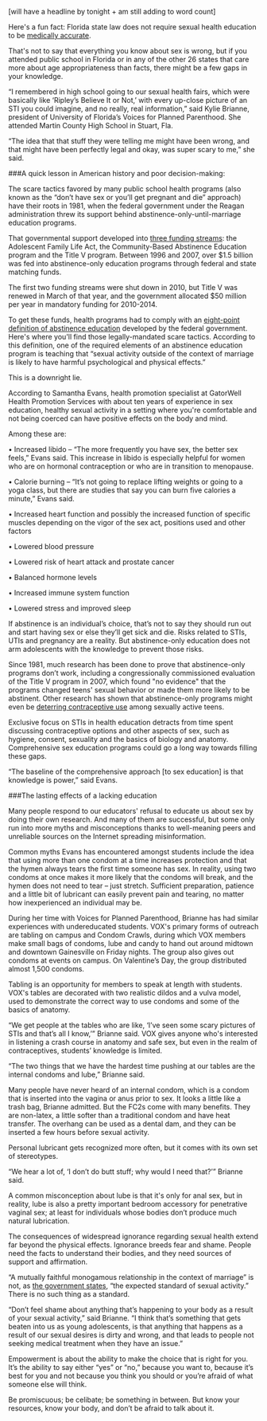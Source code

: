 [will have a headline by tonight + am still adding to word count]

Here's a fun fact: Florida state law does not require sexual health education to be [medically accurate](https://www.guttmacher.org/statecenter/spibs/spib_SE.pdf).

That's not to say that everything you know about sex is wrong, but if you attended public school in Florida or in any of the other 26 states that care more about age appropriateness than facts, there might be a few gaps in your knowledge.

“I remembered in high school going to our sexual health fairs, which were basically like ‘Ripley’s Believe It or Not,’ with every up-close picture of an STI you could imagine, and no really, real information,” said Kylie Brianne, president of University of Florida’s Voices for Planned Parenthood. She attended Martin County High School in Stuart, Fla.

“The idea that that stuff they were telling me might have been wrong, and that might have been perfectly legal and okay, was super scary to me,” she said.

###A quick lesson in American history and poor decision-making: 

The scare tactics favored by many public school health programs (also known as the “don’t have sex or you’ll get pregnant and die” approach) have their roots in 1981, when the federal government under the Reagan administration threw its support behind abstinence-only-until-marriage education programs.

That governmental support developed into [three funding streams]( http://www.siecus.org/index.cfm?fuseaction=page.viewPage&pageID=1340&nodeID=1): the Adolescent Family Life Act, the Community-Based Abstinence Education program and the Title V program. Between 1996 and 2007, over $1.5 billion was fed into abstinence-only education programs through federal and state matching funds. 

The first two funding streams were shut down in 2010, but Title V was renewed in March of that year, and the government allocated $50 million per year in mandatory funding for 2010-2014.

To get these funds, health programs had to comply with an [eight-point definition of abstinence education](http://www.siecus.org/_data/global/images/FL%20Report%20-%20Sex%20Education%20in%20the%20Sunshine%20State.pdf) developed by the federal government. Here's where you'll find those legally-mandated scare tactics. According to this definition, one of the required elements of an abstinence education program is teaching that “sexual activity outside of the context of marriage is likely to have harmful psychological and physical effects.”

This is a downright lie.

According to Samantha Evans, health promotion specialist at GatorWell Health Promotion Services with about ten years of experience in sex education, healthy sexual activity in a setting where you're comfortable and not being coerced can have positive effects on the body and mind.

Among these are: 

• Increased libido – “The more frequently you have sex, the better sex feels,” Evans said. This increase in libido is especially helpful for women who are on hormonal contraception or who are in transition to menopause. 

• Calorie burning – “It’s not going to replace lifting weights or going to a yoga class, but there are studies that say you can burn five calories a minute,” Evans said. 

• Increased heart function and possibly the increased function of specific muscles depending on the vigor of the sex act, positions used and other factors 

• Lowered blood pressure 

• Lowered risk of heart attack and prostate cancer 

• Balanced hormone levels 

• Increased immune system function 

• Lowered stress and improved sleep

If abstinence is an individual’s choice, that’s not to say they should run out and start having sex or else they’ll get sick and die. Risks related to STIs, UTIs and pregnancy are a reality. But abstinence-only education does not arm adolescents with the knowledge to prevent those risks. 

Since 1981, much research has been done to prove that abstinence-only programs don’t work, including a congressionally commissioned evaluation of the Title V program in 2007, which found "no evidence" that the programs changed teens' sexual behavior or made them more likely to be abstinent. Other research has shown that abstinence-only programs might even be [deterring contraceptive use](http://www.guttmacher.org/pubs/FB-Teen-Sex-Ed.html) among sexually active teens. 

Exclusive focus on STIs in health education detracts from time spent discussing contraceptive options and other aspects of sex, such as hygiene, consent, sexuality and the basics of biology and anatomy. Comprehensive sex education programs could go a long way towards filling these gaps.

“The baseline of the comprehensive approach [to sex education] is that knowledge is power,” said Evans.

###The lasting effects of a lacking education

Many people respond to our educators' refusal to educate us about sex by doing their own research. And many of them are successful, but some only run into more myths and misconceptions thanks to well-meaning peers and unreliable sources on the Internet spreading misinformation.

Common myths Evans has encountered amongst students include the idea that using more than one condom at a time increases protection and that the hymen always tears the first time someone has sex. In reality, using two condoms at once makes it more likely that the condoms will break, and the hymen does not need to tear – just stretch. Sufficient preparation, patience and a little bit of lubricant can easily prevent pain and tearing, no matter how inexperienced an individual may be.

During her time with Voices for Planned Parenthood, Brianne has had similar experiences with undereducated students.
VOX's primary forms of outreach are tabling on campus and Condom Crawls, during which VOX members make small bags of condoms, lube and candy to hand out around midtown and downtown Gainesville on Friday nights. The group also gives out condoms at events on campus. On Valentine’s Day, the group distributed almost 1,500 condoms.

Tabling is an opportunity for members to speak at length with students. VOX's tables are decorated with two realistic dildos and a vulva model, used to demonstrate the correct way to use condoms and some of the basics of anatomy.

“We get people at the tables who are like, ‘I’ve seen some scary pictures of STIs and that’s all I know,’” Brianne said.
VOX gives anyone who's interested in listening a crash course in anatomy and safe sex, but even in the realm of contraceptives, students’ knowledge is limited.

“The two things that we have the hardest time pushing at our tables are the internal condoms and lube,” Brianne said.

Many people have never heard of an internal condom, which is a condom that is inserted into the vagina or anus prior to sex. It looks a little like a trash bag, Brianne admitted. But the FC2s come with many benefits. They are non-latex, a little softer than a traditional condom and have heat transfer. The overhang can be used as a dental dam, and they can be inserted a few hours before sexual activity.

Personal lubricant gets recognized more often, but it comes with its own set of stereotypes.

“We hear a lot of, ‘I don’t do butt stuff; why would I need that?’” Brianne said.

A common misconception about lube is that it's only for anal sex, but in reality, lube is also a pretty important bedroom accessory for penetrative vaginal sex; at least for individuals whose bodies don’t produce much natural lubrication.

The consequences of widespread ignorance regarding sexual health extend far beyond the physical effects. Ignorance breeds fear and shame. People need the facts to understand their bodies, and they need sources of support and affirmation.

“A mutually faithful monogamous relationship in the context of marriage” is not, as [the government states](http://www.siecus.org/_data/global/images/FL%20Report%20-%20Sex%20Education%20in%20the%20Sunshine%20State.pdf), “the expected standard of sexual activity.” There is no such thing as a standard.

“Don’t feel shame about anything that’s happening to your body as a result of your sexual activity,” said Brianne. “I think that’s something that gets beaten into us as young adolescents, is that anything that happens as a result of our sexual desires is dirty and wrong, and that leads to people not seeking medical treatment when they have an issue.”

Empowerment is about the ability to make the choice that is right for you. It’s the ability to say either “yes” or “no,” because you want to, because it’s best for you and not because you think you should or you’re afraid of what someone else will think.

Be promiscuous; be celibate; be something in between. But know your resources, know your body, and don’t be afraid to talk about it.
